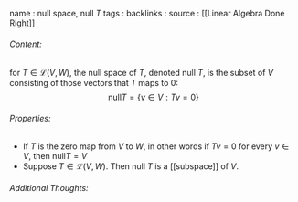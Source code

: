 name : null space, null $T$
tags : 
backlinks : 
source : [[Linear Algebra Done Right]]

###### Content:
for $T \in \mathcal{L}(V,W)$, the null space of $T$, denoted null $T$, is the subset of $V$ consisting of those vectors that $T$ maps to 0:
$$\text{null} T = \{v \in V : Tv = 0 \}$$

###### Properties:
- If $T$ is the zero map from $V$ to $W$, in other words if $Tv = 0$ for every $v \in V$, then $\text{null}T = V$
- Suppose $T \in \mathcal{L}(V,W)$. Then null $T$ is a [[subspace]] of $V$.

###### Additional Thoughts:

